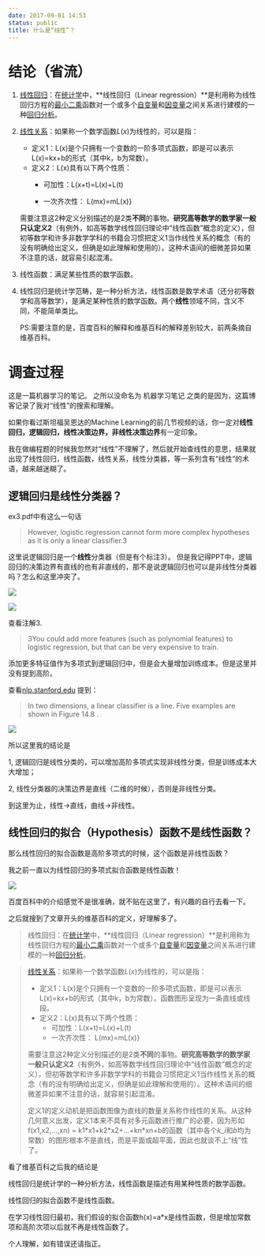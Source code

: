 ```yaml
---
date: 2017-09-01 14:53
status: public
title: 什么是“线性”？
---
```


# 结论（省流）
1.  [线性回归](https://zh.wikipedia.org/wiki/%E7%B7%9A%E6%80%A7%E5%9B%9E%E6%AD%B8)：在[统计学](https://zh.wikipedia.org/wiki/%E7%BB%9F%E8%AE%A1%E5%AD%A6)中，**线性回归（Linear regression）**是利用称为线性回归方程的[最小二乘](https://zh.wikipedia.org/wiki/%E6%9C%80%E5%B0%8F%E4%BA%8C%E4%B9%98%E6%B3%95)函数对一个或多个[自变量](https://zh.wikipedia.org/wiki/%E8%87%AA%E5%8F%98%E9%87%8F)和[因变量](https://zh.wikipedia.org/w/index.php?title=%E5%9B%A0%E5%8F%98%E9%87%8F&action=edit&redlink=1)之间关系进行建模的一种[回归分析](https://zh.wikipedia.org/wiki/%E5%9B%9E%E5%BD%92%E5%88%86%E6%9E%90)。

2.  [线性关系](https://zh.wikipedia.org/wiki/%E7%B7%9A%E6%80%A7%E9%97%9C%E4%BF%82)：如果称一个数学函数*L*(*x*)为线性的，可以是指：
    *   定义1：L(x)是个只拥有一个变数的一阶多项式函数，即是可以表示L(x)=kx+b的形式（其中k，b为常数）。
    *   定义2：L(x)具有以下两个性质：
        + 可加性：L(x+t)=L(x)+L(t)

        + 一次齐次性： L(mx)=mL(x)} 

    需要注意这2种定义分别描述的是2类**不同**的事物。**研究高等数学的数学家一般只认定义2**（有例外，如高等数学线性回归理论中“线性函数”概念的定义），但初等数学和许多非数学学科的书籍会习惯把定义1当作线性关系的概念（有的没有明确给出定义，但确是如此理解和使用的）。这种术语间的细微差异如果不注意的话，就容易引起混淆。

3.  线性函数：满足某些性质的数学函数。

4.  线性回归是统计学范畴，是一种分析方法，线性函数是数学术语（还分初等数学和高等数学），是满足某种性质的数学函数。两个**线性**领域不同，含义不同，不能简单类比。

    PS:需要注意的是，百度百科的解释和维基百科的解释差别较大，前两条摘自维基百科。


# 调查过程
这是一篇机器学习的笔记。
之所以没命名为 机器学习笔记 之类的是因为，这篇博客记录了我对“线性”的搜索和理解。

如果你看过斯坦福吴恩达的Machine Learning的前几节视频的话，你一定对**线性回归，逻辑回归，线性决策边界，非线性决策边界**有一定印象。

我在做编程题的时候我忽然对“线性”不理解了，然后就开始查线性的意思，结果就出现了线性回归，线性函数，线性关系，线性分类器，等一系列含有“线性”的术语，越来越迷糊了。

## 逻辑回归是线性分类器？

ex3.pdf中有这么一句话
> However, logistic regression cannot form more complex hypotheses as it is only a linear classifier.3  

这里说逻辑回归是一个**线性**分类器（但是有个标注3）。
但是我记得PPT中，逻辑回归的决策边界有直线的也有非直线的，那不是说逻辑回归也可以是非线性分类器吗？怎么和这里冲突了。

![](https://codesimple-blog-images.oss-cn-hangzhou.aliyuncs.com/ml/_image/logistic%20decision%20boundaries.png)

![](https://codesimple-blog-images.oss-cn-hangzhou.aliyuncs.com/ml/_image/logistic%20non-linear%20decision%20boundaries.png)


查看注解3.

> 3You could add more features (such as polynomial features) to logistic regression, but that can be very expensive to train.

添加更多特征值作为多项式到逻辑回归中，但是会大量增加训练成本。但是这里并没有提到高阶。


查看[nlp.stanford.edu](https://nlp.stanford.edu/IR-book/html/htmledition/linear-versus-nonlinear-classifiers-1.html) 提到：

> In two dimensions, a linear classifier is a line. Five examples are shown in Figure 14.8 . 

![](https://codesimple-blog-images.oss-cn-hangzhou.aliyuncs.com/ml/_image/stanford%20linear%20classfier.jpg)


所以这里我的结论是

1, 逻辑回归是线性分类的，可以增加高阶多项式实现非线性分类，但是训练成本大大增加；

2, 线性分类器的决策边界是直线（二维的时候），否则是非线性分类。

到这里为止，线性->直线，曲线->非线性。

## 线性回归的拟合（Hypothesis）函数不是线性函数？

那么线性回归的拟合函数是高阶多项式的时候，这个函数是非线性函数？

我之前一直以为线性回归的多项式拟合函数是线性函数！

![](https://codesimple-blog-images.oss-cn-hangzhou.aliyuncs.com/ml/_image/linear%20regression.png)

百度百科中的介绍感觉不是很准确，就不贴在这里了，有兴趣的自行去看一下。

之后就搜到了文章开头的维基百科的定义，好理解多了。

> 线性回归：在[统计学](https://zh.wikipedia.org/wiki/%E7%BB%9F%E8%AE%A1%E5%AD%A6)中，**线性回归（Linear regression）**是利用称为线性回归方程的[最小二乘](https://zh.wikipedia.org/wiki/%E6%9C%80%E5%B0%8F%E4%BA%8C%E4%B9%98%E6%B3%95)函数对一个或多个[自变量](https://zh.wikipedia.org/wiki/%E8%87%AA%E5%8F%98%E9%87%8F)和[因变量](https://zh.wikipedia.org/w/index.php?title=%E5%9B%A0%E5%8F%98%E9%87%8F&action=edit&redlink=1)之间关系进行建模的一种[回归分析](https://zh.wikipedia.org/wiki/%E5%9B%9E%E5%BD%92%E5%88%86%E6%9E%90)。
>



> [线性关系](https://zh.wikipedia.org/wiki/%E7%B7%9A%E6%80%A7%E9%97%9C%E4%BF%82)：如果称一个数学函数*L*(*x*)为线性的，可以是指：
>
> - 定义1：L(x)是个只拥有一个变数的一阶多项式函数，即是可以表示L(x)=kx+b的形式（其中k，b为常数）。函数图形呈现为一条直线或线段。
> - 定义2：L(x)具有以下两个性质：
>   - 可加性：L(x+t)=L(x)+L(t)
>   - 一次齐次性： L(mx)=mL(x)} 
>
> 需要注意这2种定义分别描述的是2类**不同**的事物。**研究高等数学的数学家一般只认定义2**（有例外，如高等数学线性回归理论中“线性函数”概念的定义），但初等数学和许多非数学学科的书籍会习惯把定义1当作线性关系的概念（有的没有明确给出定义，但确是如此理解和使用的）。这种术语间的细微差异如果不注意的话，就容易引起混淆。
>
> 定义1的定义动机是把函数图像为直线的数量关系称作线性的关系。从这种几何意义出发，定义1本来不具有对多元函数进行推广的必要，因为形如f(x1,x2,...,xn) = k1\*x1+k2\*x2+...+kn\*xn+b的函数（其中各个*k_i*和*b*均为常数）的图形根本不是直线，而是平面或超平面，因此也就谈不上“线”性了。

看了维基百科之后我的结论是

线性回归是统计学的一种分析方法，线性函数是描述有用某种性质的数学函数。

线性回归的拟合函数不是线性函数。

在学习线性回归最初，我们假设的拟合函数h(x)=a*x是线性函数，但是增加常数项和高阶次项以后就不再是线性函数了。



个人理解，如有错误还请指正。